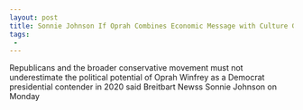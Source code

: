 ```yaml
---
layout: post
title: Sonnie Johnson If Oprah Combines Economic Message with Culture GOP Wont Have a Chance in Hell in 2020
tags:
 -
---
```

Republicans and the broader conservative movement must not underestimate the political potential of Oprah Winfrey as a Democrat presidential contender in 2020 said Breitbart Newss Sonnie Johnson on Monday
